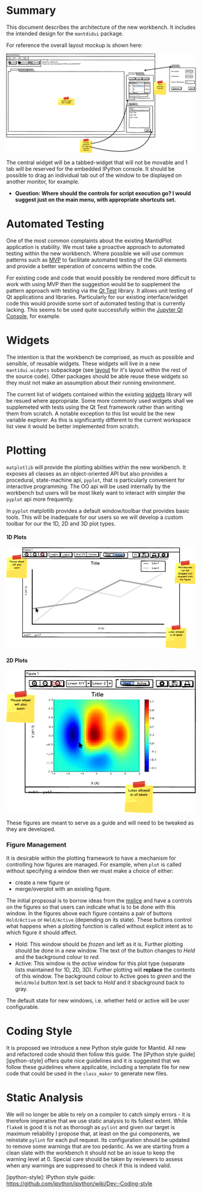 Summary
=======

This document describes the architecture of the new workbench. It includes the intended design for the `mantdidui` package.

For reference the overall layout mockup is shown here:

![Overall Workbench Layout](main-layout.png)

The central widget will be a tabbed-widget that will not be movable and 1 tab will be reserved for the embedded IPython console. It should be possible to drag an individual tab out of the window to be displayed on another monitor, for example.

- **Question: Where should the controls for script execution go? I would suggest just on the main menu, with appropriate shortcuts set.**


Automated Testing
=================

One of the most common complaints about the existing MantidPlot application is stability. We must take a proactive approach to automated testing within the new workbench. Where possible we will use common patterns such as
[MVP][mvp-fowler] to facilitate automated testing of the GUI elements and provide a better seperation of concerns within the code.

For existing code and code that would possibly be rendered more difficult to work with using MVP then the suggestion would be to supplement the pattern approach with testing via the [Qt Test][qttest] library. It allows
unit testing of Qt applications and libraries. Particularly for our existing interface/widget code this would provide some sort of automated testing that is currently lacking. This seems to be used quite successfully within
the [Jupyter Qt Console][jupyter-qtconsole], for example.

Widgets
=======

The intention is that the workbench be comprised, as much as possible and sensible, of reusable widgets. These widgets will live in a new `mantidui.widgets` subpackage (see [layout](design-layout.md) for it's layout within the rest of the source code). Other packages should be able reuse these widgets so they must not make an assumption about their running environment.

The current list of widgets contained within the existing [widgets][mantidwidgets] library will be resued where appropriate. Some more commonly used widgets shall we supplemeted with tests using the Qt Test framework rather than
writing them from scratch. A notable exception to this list would be the new variable explorer. As this is significantly different to the current workspace list view it would be better implemented from scratch.


Plotting
========

`matplotlib` will provide the plotting abilities within the new workbench. It exposes all classes as an object-oriented API but also provides a procedural, state-machine api, `pyplot`, that is particularly convenient for
interactive programming. The OO api will be used internally by the workbench but users will be most likely want to interact with simpler the `pyplot` api more frequently.

In `pyplot` matplotlib provides a default window/toolbar that provides basic tools. This will be inadequate for our users so we will develop a custom toolbar for our the 1D, 2D and 3D plot types.

#### 1D Plots

![1D Plot](1d-plot-window.png)

#### 2D Plots

![2D Plot](2d-plot-window.png)

These figures are meant to serve as a guide and will need to be tweaked as they are developed.

### Figure Management

It is desirable within the plotting framework to have a mechanism for controlling how figures are managed. For example, when `plot` is called without specifying a window then we must make a choice of either:

 - create a new figure or
 - merge/overplot with an existing figure.

The initial propsosal is to borrow ideas from the [mslice][mslice] and have a controls on the figures so that users can indicate what is to be done with this window. In the figures above each figure contains a pair of
buttons `Hold/Active` or `Held/Active` (depending on its state). These buttons control what happens when a plotting function is called without explicit intent as to which figure it should affect.

- Hold: This window should be *frozen* and left as it is. Further plotting should be done in a new window. The text of the button changes to *Held* and the background colour to *red*.
- Active: This window is the *active* window for this plot type (separate lists maintained for 1D, 2D, 3D). Further plotting will **replace** the contents of this window. The  background colour to Active goes to  *green* and the `Held/Hold` button text is set back to *Hold* and it sbackground back to gray.

The default state for new windows, i.e. whether held or active will be user configurable.


Coding Style
============

It is proposed we introduce a new Python style guide for Mantid. All new and refactored code should then follow this guide. The [IPython style guide][ipython-style] offers quite nice guidelines and it is suggested that we
follow these guidelines where applicable, including a template file for new code that could be used in the `class_maker` to generate new files.

Static Analysis
===============

We will no longer be able to rely on a compiler to catch simply errors - it is therefore imperative that we use static analysis to its fullest extent. While `flake8` is good it is not as thorough as `pylint` and given our
target is maximum reliability I propose that, at least on the gui components, we reinstate `pylint` for each pull request. Its configuration should be updated to remove some warnings that are too pedantic. As we are
starting from a clean slate with the workbench it should not be an issue to keep the warning level at 0. Special care should be taken by reviewers to assess when any warnings are suppressed to check if this is indeed valid.



<!-- Links -->
[mvp-fowler]: https://www.martinfowler.com/eaaDev/PassiveScreen.html
[qttest]: http://doc.qt.io/qt-5/qttest-index.html
[jupyter-qtconsole]: https://github.com/jupyter/qtconsole/blob/master/qtconsole/tests/test_console_widget.py
[mantidwidgets]: https://github.com/mantidproject/mantid/tree/master/MantidQt/MantidWidgets
[mslice]: https://github.com/mantidproject/mslice
[ipython-style]: IPython style guide: https://github.com/ipython/ipython/wiki/Dev:-Coding-style
